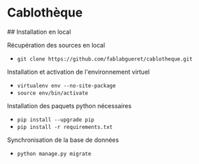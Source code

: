 # Cablothèque

## Installation en local

Récupération des sources en local

* `git clone https://github.com/fablabgueret/cablotheque.git`

Installation et activation de l'environnement virtuel

* `virtualenv env --no-site-package`
* `source env/bin/activate`

Installation des paquets python nécessaires 

* `pip install --upgrade pip`
* `pip install -r requirements.txt`

Synchronisation de la base de données

* `python manage.py migrate`

